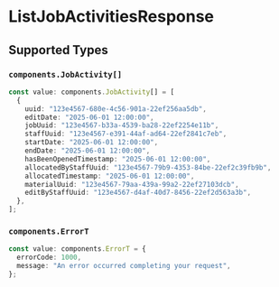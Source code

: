 # ListJobActivitiesResponse


## Supported Types

### `components.JobActivity[]`

```typescript
const value: components.JobActivity[] = [
  {
    uuid: "123e4567-680e-4c56-901a-22ef256aa5db",
    editDate: "2025-06-01 12:00:00",
    jobUuid: "123e4567-b33a-4539-ba28-22ef2254e11b",
    staffUuid: "123e4567-e391-44af-ad64-22ef2841c7eb",
    startDate: "2025-06-01 12:00:00",
    endDate: "2025-06-01 12:00:00",
    hasBeenOpenedTimestamp: "2025-06-01 12:00:00",
    allocatedByStaffUuid: "123e4567-79b9-4353-84be-22ef2c39fb9b",
    allocatedTimestamp: "2025-06-01 12:00:00",
    materialUuid: "123e4567-79aa-439a-99a2-22ef27103dcb",
    editByStaffUuid: "123e4567-d4af-40d7-8456-22ef2d563a3b",
  },
];
```

### `components.ErrorT`

```typescript
const value: components.ErrorT = {
  errorCode: 1000,
  message: "An error occurred completing your request",
};
```

